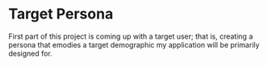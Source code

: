# Target Persona

First part of this project is coming up with a target user; that is, creating a persona that emodies a target demographic my application will be primarily designed for.

